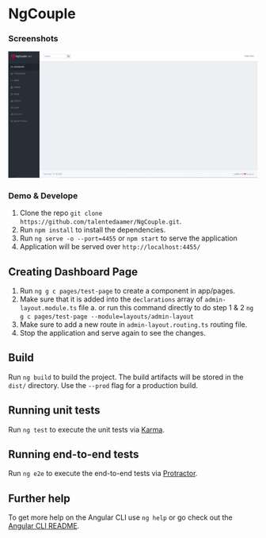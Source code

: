 # NgCouple

### Screenshots
![Dashboard Page Blank](https://raw.githubusercontent.com/talentedaamer/NgCouple/master/screenshots/NgCouple-01.JPG)

### Demo & Develope
1. Clone the repo `git clone https://github.com/talentedaamer/NgCouple.git`.
2. Run `npm install` to install the dependencies.
3. Run `ng serve -o --port=4455` or `npm start` to serve the application
4. Application will be served over `http://localhost:4455/`

## Creating Dashboard Page
1. Run `ng g c pages/test-page` to create a component in app/pages.
2. Make sure that it is added into the `declarations` array of `admin-layout.module.ts` file
    a. or run this command directly to do step 1 & 2 `ng g c pages/test-page --module=layouts/admin-layout`
3. Make sure to add a new route in `admin-layout.routing.ts` routing file.
4. Stop the application and serve again to see the changes.

## Build

Run `ng build` to build the project. The build artifacts will be stored in the `dist/` directory. Use the `--prod` flag for a production build.

## Running unit tests

Run `ng test` to execute the unit tests via [Karma](https://karma-runner.github.io).

## Running end-to-end tests

Run `ng e2e` to execute the end-to-end tests via [Protractor](http://www.protractortest.org/).

## Further help

To get more help on the Angular CLI use `ng help` or go check out the [Angular CLI README](https://github.com/angular/angular-cli/blob/master/README.md).
